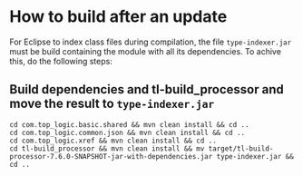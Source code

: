 # How to build after an update

For Eclipse to index class files during compilation, the file `type-indexer.jar` must be build containing the module with all its dependencies. To achive this, do the following steps: 

## Build dependencies and tl-build_processor and move the result to `type-indexer.jar`

```
cd com.top_logic.basic.shared && mvn clean install && cd ..
cd com.top_logic.common.json && mvn clean install && cd ..
cd com.top_logic.xref && mvn clean install && cd ..
cd tl-build_processor && mvn clean install && mv target/tl-build-processor-7.6.0-SNAPSHOT-jar-with-dependencies.jar type-indexer.jar && cd ..
```



